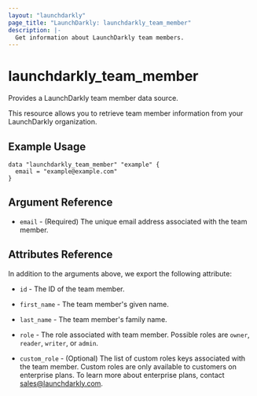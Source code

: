 ```yaml
---
layout: "launchdarkly"
page_title: "LaunchDarkly: launchdarkly_team_member"
description: |-
  Get information about LaunchDarkly team members.
---
```


# launchdarkly_team_member

Provides a LaunchDarkly team member data source.

This resource allows you to retrieve team member information from your LaunchDarkly organization.

## Example Usage

```hcl
data "launchdarkly_team_member" "example" {
  email = "example@example.com"
}
```

## Argument Reference

- `email` - (Required) The unique email address associated with the team member.

## Attributes Reference

In addition to the arguments above, we export the following attribute:

- `id` - The ID of the team member.

- `first_name` - The team member's given name.

- `last_name` - The team member's family name.

- `role` - The role associated with team member. Possible roles are `owner`, `reader`, `writer`, or `admin`.

- `custom_role` - (Optional) The list of custom roles keys associated with the team member. Custom roles are only available to customers on enterprise plans. To learn more about enterprise plans, contact sales@launchdarkly.com.
